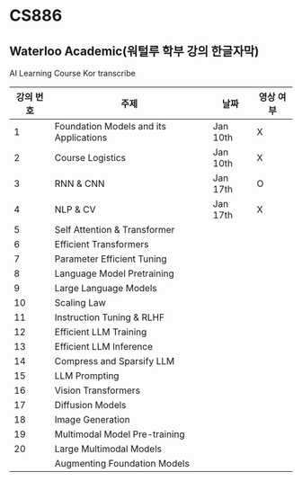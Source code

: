 # CS886
## Waterloo Academic(워털루 학부 강의 한글자막)

AI Learning Course Kor transcribe

| 강의 번호 | 주제 | 날짜 | 영상 여부 | 
|----------------|-------|------|--------|
| 1 | Foundation Models and its Applications | Jan 10th | X |
| 2 | Course Logistics | Jan 10th | X | 
| 3 | RNN & CNN | Jan 17th | O |
| 4 | NLP & CV | Jan 17th | X |
| 5 | Self Attention & Transformer | | | 
| 6 | Efficient Transformers | | | 
| 7 | Parameter Efficient Tuning | | | 
| 8 | Language Model Pretraining | | | 
| 9 | Large Language Models | | | 
| 10 | Scaling Law | | | 
| 11 | Instruction Tuning & RLHF | | | 
| 12 | Efficient LLM Training | | | 
| 13 | Efficient LLM Inference | | | 
| 14 | Compress and Sparsify LLM | | | 
| 15 | LLM Prompting | | | 
| 16 | Vision Transformers | | | 
| 17 | Diffusion Models | | | 
| 18 | Image Generation | | | 
| 19 | Multimodal Model Pre-training | | | 
| 20 | Large Multimodal Models | | |
||Augmenting Foundation Models |||